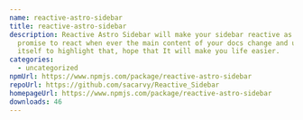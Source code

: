```yaml
---
name: reactive-astro-sidebar
title: reactive-astro-sidebar
description: Reactive Astro Sidebar will make your sidebar reactive as it
  promise to react when ever the main content of your docs change and update
  itself to highlight that, hope that It will make you life easier.
categories:
  - uncategorized
npmUrl: https://www.npmjs.com/package/reactive-astro-sidebar
repoUrl: https://github.com/sacarvy/Reactive_Sidebar
homepageUrl: https://www.npmjs.com/package/reactive-astro-sidebar
downloads: 46
---
```

